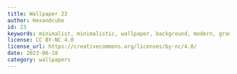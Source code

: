 ```yaml
---
title: Wallpaper 23
author: Hexandcube
id: 23
keywords: minimalist, minimalistic, wallpaper, background, modern, gradient, grainy, blur
license: CC BY-NC 4.0
license_url: https://creativecommons.org/licenses/by-nc/4.0/
date: 2023-06-18
category: wallpapers
---
```

